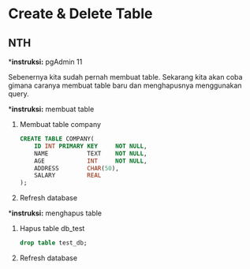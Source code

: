 # Create & Delete Table

## NTH

***instruksi:** pgAdmin 11

Sebenernya kita sudah pernah membuat table. Sekarang kita akan coba gimana caranya membuat table baru dan menghapusnya menggunakan query.

***instruksi:** membuat table

1. Membuat table company

    ```sql
    CREATE TABLE COMPANY(
        ID INT PRIMARY KEY     NOT NULL,
        NAME           TEXT    NOT NULL,
        AGE            INT     NOT NULL,
        ADDRESS        CHAR(50),
        SALARY         REAL
    );
    ```

2. Refresh database

***instruksi:** menghapus table

1. Hapus table db_test

    ```sql
    drop table test_db;
    ```

2. Refresh database
